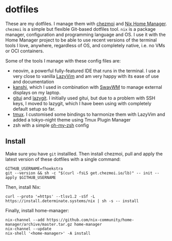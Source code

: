 # dotfiles

These are my dotfiles. I manage them with [chezmoi](https://www.chezmoi.io/) and [Nix Home Manager](https://nix-community.github.io/home-manager/).
`chezmoi` is a simple but flexible Git-based dotfiles tool.
`nix` is a package manager, configuration and programming language and OS. I use it with the Home Manager project to be able to use recent versions of the terminal tools I love, anywhere, regardless of OS, and completely native, i.e. no VMs or OCI containers.

Some of the tools I manage with these config files are:
- neovim, a powerful fully-featured IDE that runs in the terminal. I use a very close to vanilla [LazyVim](http://www.lazyvim.org/) and am very happy with its ease of use and documentation
- [kanshi](https://git.sr.ht/~emersion/kanshi), which I used in combination with [SwayWM](https://swaywm.org/) to manage external displays on my laptop.
- [gitui](https://github.com/extrawurst/gitui) and [lazygit](https://github.com/jesseduffield/lazygit). I initially used gitui, but due to a problem with SSH keys, I moved to lazygit, which I have been using with completely default setup so far.
- [tmux](https://github.com/tmux/tmux/wiki). I customised some bindings to harmonize them with LazyVim and added a tokyo-night theme using Tmux Plugin Manager
- zsh with a simple [oh-my-zsh](https://ohmyz.sh/) config

## Install

Make sure you have `git` installled.
Then install chezmoi, pull and apply the latest version of these dotfiles with a single command:
```
GITHUB_USERNAME=fhoekstra
git --version && sh -c "$(curl -fsLS get.chezmoi.io/lb)" -- init --apply $GITHUB_USERNAME
```

Then, install Nix:
```
curl --proto '=https' --tlsv1.2 -sSf -L https://install.determinate.systems/nix | sh -s -- install
```

Finally, install home-manager:
```
nix-channel --add https://github.com/nix-community/home-manager/archive/master.tar.gz home-manager
nix-channel --update
nix-shell '<home-manager>' -A install
```
